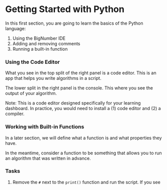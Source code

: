 # Getting Started with Python

In this first section, you are going to learn the basics of the Python language:

1. Using the BigNumber IDE
2. Adding and removing comments
3. Running a built-in function


### Using the Code Editor

What you see in the top split of the right panel is a code editor. This is an app that helps you write algorithms in a script.

The lower split in the right panel is the console. This where you see the output of your algorithm.

Note:
This is a code editor designed specifically for your learning dashboard. In practice, you would need to install a (1) code editor and (2) a compiler.

### Working with Built-in Functions

In a later section, we will define what a function is and what properties they have.

In the meantime, consider a function to be something that allows you to run an algorithm that was written in advance.

### Tasks

1. Remove the `#` next to the `print()` function and run the script. If you see